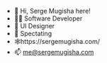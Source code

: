 - 👋 Hi, Serge Mugisha here!
- 👩‍💻 Software Developer
- 🎨 UI Designer
- 👀 Spectating
- 🕸️https://sergemugisha.com/
- 📫 me@sergemugisha.com
